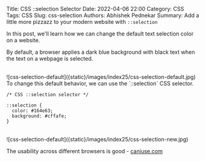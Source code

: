 Title: CSS ::selection Selector
Date: 2022-04-06 22:00
Category: CSS
Tags: CSS
Slug: css-selection
Authors: Abhishek Pednekar
Summary: Add a little more pizzazz to your modern website with `::selection`

In this post, we'll learn how we can change the default text selection color on a website.

By default, a browser applies a dark blue background with black text when the text on a webpage is selected.

<br />
![css-selection-default]({static}/images/index25/css-selection-default.jpg)

<br />
To change this default behavior, we can use the `::selection` CSS selector.

```
/* CSS ::selection selector */

::selection {
  color: #164e63;
  background: #cffafe;
}
```

<br />
![css-selection-default]({static}/images/index25/css-selection-new.jpg)

The usability across different browsers is good - <a href="https://caniuse.com/?search=%3A%3Aselection" target="_blank" rel="noopener noreferrer">caniuse.com</a>
